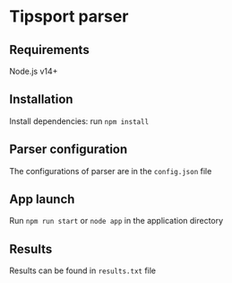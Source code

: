 # Tipsport parser

## Requirements
  Node.js v14+

## Installation
Install dependencies: run ```npm install```

## Parser configuration
The configurations of parser are in the ```config.json``` file

## App launch
Run ```npm run start``` or ```node app``` in the application directory

## Results
Results can be found in ```results.txt``` file
